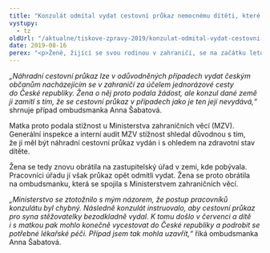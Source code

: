 ```yaml
---
title: "Konzulát odmítal vydat cestovní průkaz nemocnému dítěti, které se tak nemohlo vrátit s matkou zpět do Česka. Pomohl až zásah ombudsmanky"
vystupy:
  - tz
oldUrl: "/aktualne/tiskove-zpravy-2019/konzulat-odmital-vydat-cestovni-prukaz-nemocnemu-diteti-ktere-se-tak-nemohlo-vratit-s-matk"
date: 2019-08-16
perex: "<p>Ženě, žijící se svou rodinou v zahraničí, se na začátku letošního roku narodilo dítě. Syn měl vrozenou vadu nohy, kterou bylo nutné operovat co nejdříve po narození, jelikož by se tato vada s dalším růstem dítěte dále zhoršovala. Češka proto chtěla s chlapcem urychleně vycestovat z africké země zpátky do České republiky, kde by mu byla poskytnuta potřebná péče. Zastupitelský úřad jí však odmítl vydat náhradní cestovní průkaz, bez něhož však s dítětem nemohla odjet. Tíživou životní situaci pomohl vyřešit až zásah ombudsmanky a Ministerstva zahraničních věcí.</p>"
---
```


<!-- imported from the old website -->

<p><i>„Náhradní cestovní průkaz lze v odůvodněných případech vydat českým občanům nacházejícím se v zahraničí za účelem jednorázové cesty do České republiky. Žena o něj proto podala žádost, ale konzul dané země ji zamítl s tím, že se cestovní průkaz v případech jako je ten její nevydává,“</i> shrnuje případ ombudsmanka Anna Šabatová.</p> <p>Matka proto podala stížnost u Ministerstva zahraničních věcí (MZV). Generální inspekce a interní audit MZV stížnost shledal důvodnou s tím, že jí měl být náhradní cestovní průkaz vydán i s ohledem na zdravotní stav dítěte.</p> <p>Žena se tedy znovu obrátila na zastupitelský úřad v zemi, kde pobývala. Pracovníci úřadu jí však průkaz opět odmítli vydat. Žena se proto obrátila na ombudsmanku, která se spojila s Ministerstvem zahraničních věcí. </p> <p><i>„Ministerstvo se ztotožnilo s mým názorem, že postup pracovníků konzulátu byl chybný. Následně konzulát instruovalo, aby cestovní průkaz pro syna stěžovatelky bezodkladně vydal. K tomu došlo v červenci a dítě i s matkou pak mohlo konečně vycestovat do České republiky a podrobit se potřebné lékařské péči. Případ jsem tak mohla uzavřít,“</i> říká ombudsmanka Anna Šabatová.</p>
